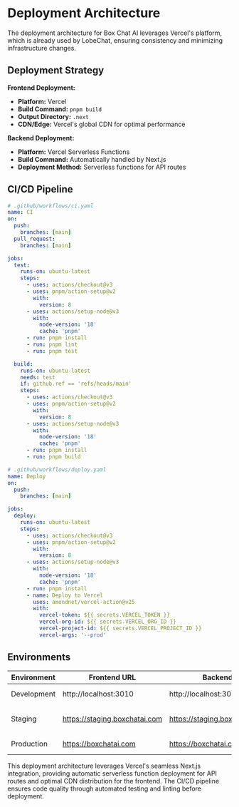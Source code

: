 # Deployment Architecture

The deployment architecture for Box Chat AI leverages Vercel's platform, which is already used by LobeChat, ensuring consistency and minimizing infrastructure changes.

## Deployment Strategy

**Frontend Deployment:**
- **Platform:** Vercel
- **Build Command:** `pnpm build`
- **Output Directory:** `.next`
- **CDN/Edge:** Vercel's global CDN for optimal performance

**Backend Deployment:**
- **Platform:** Vercel Serverless Functions
- **Build Command:** Automatically handled by Next.js
- **Deployment Method:** Serverless functions for API routes

## CI/CD Pipeline

```yaml
# .github/workflows/ci.yaml
name: CI
on:
  push:
    branches: [main]
  pull_request:
    branches: [main]

jobs:
  test:
    runs-on: ubuntu-latest
    steps:
      - uses: actions/checkout@v3
      - uses: pnpm/action-setup@v2
        with:
          version: 8
      - uses: actions/setup-node@v3
        with:
          node-version: '18'
          cache: 'pnpm'
      - run: pnpm install
      - run: pnpm lint
      - run: pnpm test

  build:
    runs-on: ubuntu-latest
    needs: test
    if: github.ref == 'refs/heads/main'
    steps:
      - uses: actions/checkout@v3
      - uses: pnpm/action-setup@v2
        with:
          version: 8
      - uses: actions/setup-node@v3
        with:
          node-version: '18'
          cache: 'pnpm'
      - run: pnpm install
      - run: pnpm build
```

```yaml
# .github/workflows/deploy.yaml
name: Deploy
on:
  push:
    branches: [main]

jobs:
  deploy:
    runs-on: ubuntu-latest
    steps:
      - uses: actions/checkout@v3
      - uses: pnpm/action-setup@v2
        with:
          version: 8
      - uses: actions/setup-node@v3
        with:
          node-version: '18'
          cache: 'pnpm'
      - run: pnpm install
      - name: Deploy to Vercel
        uses: amondnet/vercel-action@v25
        with:
          vercel-token: ${{ secrets.VERCEL_TOKEN }}
          vercel-org-id: ${{ secrets.VERCEL_ORG_ID }}
          vercel-project-id: ${{ secrets.VERCEL_PROJECT_ID }}
          vercel-args: '--prod'
```

## Environments

| Environment | Frontend URL | Backend URL | Purpose |
|-------------|--------------|-------------|---------|
| Development | http://localhost:3010 | http://localhost:3010/api | Local development |
| Staging | https://staging.boxchatai.com | https://staging.boxchatai.com/api | Pre-production testing |
| Production | https://boxchatai.com | https://boxchatai.com/api | Live environment |

This deployment architecture leverages Vercel's seamless Next.js integration, providing automatic serverless function deployment for API routes and optimal CDN distribution for the frontend. The CI/CD pipeline ensures code quality through automated testing and linting before deployment.
